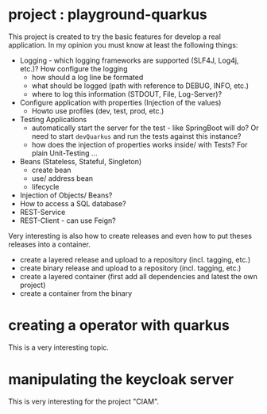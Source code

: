 # project : playground-quarkus

This project is created to try the basic features for develop a real application. In my opinion you must know at least the following things:

* Logging - which logging frameworks are supported (SLF4J, Log4j, etc.)? How configure the logging
  * how should a log line be formated
  * what should be logged (path with reference to DEBUG, INFO, etc.)
  * where to log this information (STDOUT, File, Log-Server)?
* Configure application with properties (Injection of the values)
  * Howto use profiles (dev, test, prod, etc.)
* Testing Applications
  * automatically start the server for the test - like SpringBoot will do? Or need to start `devQuarkus` and run the tests against this instance?
  * how does the injection of properties works inside/ with Tests? For plain Unit-Testing ...
* Beans (Stateless, Stateful, Singleton)
  * create bean
  * use/ address bean
  * lifecycle
* Injection of Objects/ Beans?
* How to access a SQL database?
* REST-Service
* REST-Client - can use Feign?

Very interesting is also how to create releases and even how to put theses releases into a container.

* create a layered release and upload to a repository (incl. tagging, etc.)
* create binary release and upload to a repository (incl. tagging, etc.)
* create a layered container (first add all dependencies and latest the own project)
* create a container from the binary

# creating a operator with quarkus

This is a very interesting topic.

# manipulating the keycloak server

This is very interesting for the project "CIAM".